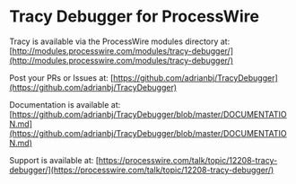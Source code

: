 # Tracy Debugger for ProcessWire

Tracy is available via the ProcessWire modules directory at: [http://modules.processwire.com/modules/tracy-debugger/](http://modules.processwire.com/modules/tracy-debugger/)

Post your PRs or Issues at: [https://github.com/adrianbj/TracyDebugger](https://github.com/adrianbj/TracyDebugger)

Documentation is available at: [https://github.com/adrianbj/TracyDebugger/blob/master/DOCUMENTATION.md](https://github.com/adrianbj/TracyDebugger/blob/master/DOCUMENTATION.md)

Support is available at: [https://processwire.com/talk/topic/12208-tracy-debugger/](https://processwire.com/talk/topic/12208-tracy-debugger/)